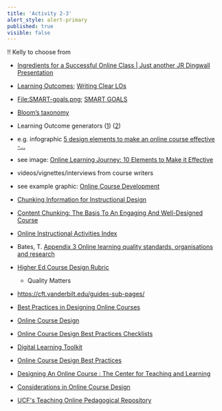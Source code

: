 ```yaml
---
title: 'Activity 2-3'
alert_style: alert-primary
published: true
visible: false
---
```


!! Kelly to choose from

-   [Ingredients for a Successful Online Class \| Just another JR Dingwall
    Presentation](https://module13.ca/ingredients/)

-   [Learning
    Outcomes](https://www.queensu.ca/ctl/teaching-support/course-and-program-design);
    [Writing Clear
    LOs](https://www.bu.edu/cme/forms/RSS_forms/tips_for_writing_objectives.pdf)

-   [File:SMART-goals.png](https://commons.wikimedia.org/wiki/File:SMART-goals.png);
    [SMART
    GOALS](https://www.smartsheet.com/blog/essential-guide-writing-smart-goals)

-   [Bloom’s
    taxonomy](https://cft.vanderbilt.edu/guides-sub-pages/blooms-taxonomy/)

-   Learning Outcome generators
    ([1](https://elearn.sitehost.iu.edu/courses/tos/gen2/))
    ([2](https://learning-objectives.easygenerator.com/))

-   e.g. infographic [5 design elements to make an online course effective
    -...](https://www.elearningnews.it/en/e-learning-news-C-18/infographics-C-32/5-design-elements-to-make-an-online-course-effective-infographic-AR-550/)

-   see image: [Online Learning Journey: 10 Elements to Make it
    Effective](https://blog.commlabindia.com/elearning-design/online-learning-elements-effective-journey-infographic)

-   videos/vignettes/interviews from course writers

-   see example graphic: [Online Course
    Development](https://lms.ph/2018/05/13/online-course-development/)

-   [Chunking Information for Instructional
    Design](http://theelearningcoach.com/elearning_design/chunking-information/)

-   [Content Chunking: The Basis To An Engaging And Well-Designed
    Course](https://elearningindustry.com/content-chunking-engaging-course)

-   [Online Instructional Activities
    Index](https://www.uis.edu/ion/resources/instructional-activities-index/)

-   Bates, T. [Appendix 3 Online learning quality standards, organisations and
    research](https://opentextbc.ca/teachinginadigitalage/part/appendix-3-online-learning-quality-standards-organisations-and-research/)

-   [Higher Ed Course Design
    Rubric](https://www.qualitymatters.org/qa-resources/rubric-standards/higher-ed-rubric)
    - Quality Matters

-   <https://cft.vanderbilt.edu/guides-sub-pages/>

-   [Best Practices in Designing Online
    Courses](http://lpc1.clpccd.cc.ca.us/lpc/blackboard/best_practices/)

-   [Online Course
    Design](https://oit.utk.edu/instructional/strategies/toolkit/online-course-design/)

-   [Online Course Design Best Practices
    Checklists](https://www.kent.edu/sites/default/files/file/Design%20and%20Development%20checklist.pdf)

-   [Digital Learning
    Toolkit](http://dltoolkit.mit.edu/online-course-design-guide/)

-   [Online Course Design Best
    Practices](https://eclearn.emmanuel.edu/courses/1390874)

-   [Designing An Online Course : The Center for Teaching and
    Learning](https://ctl.mesacc.edu/teaching/designing-an-online-course/)

-   [Considerations in Online Course
    Design](https://www.ideaedu.org/Portals/0/Uploads/Documents/IDEA%20Papers/IDEA%20Papers/PaperIDEA_52.pdf)

-   [UCF's Teaching Online Pedagogical
    Repository](https://blended.online.ucf.edu/2011/06/07/teaching-online-pedagogical-repository/)
